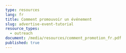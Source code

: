 ```yaml
---
type: resources
lang: fr
title: Comment promouvoir un événement
slug: advertise-event-tutorial
resource_types:
  - outreach
document: /media/resources/comment_promotion_fr.pdf
published: true
---
```

